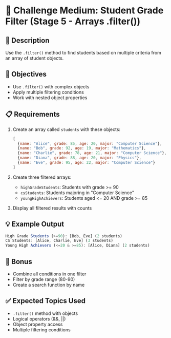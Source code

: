# 🎯 Challenge Medium: Student Grade Filter (Stage 5 - Arrays .filter())

## 📝 Description

Use the `.filter()` method to find students based on multiple criteria from an array of student objects.

## 🎯 Objectives

- Use `.filter()` with complex objects
- Apply multiple filtering conditions
- Work with nested object properties

## 📋 Requirements

1. Create an array called `students` with these objects:

   ```javascript
   [
     {name: "Alice", grade: 85, age: 20, major: "Computer Science"},
     {name: "Bob", grade: 92, age: 19, major: "Mathematics"},
     {name: "Charlie", grade: 78, age: 21, major: "Computer Science"},
     {name: "Diana", grade: 88, age: 20, major: "Physics"},
     {name: "Eve", grade: 95, age: 22, major: "Computer Science"}
   ]
   ```

2. Create three filtered arrays:
   - `highGradeStudents`: Students with grade >= 90
   - `csStudents`: Students majoring in "Computer Science"
   - `youngHighAchievers`: Students aged <= 20 AND grade >= 85

3. Display all filtered results with counts

## 💡 Example Output

```javascript
High Grade Students (>=90): [Bob, Eve] (2 students)
CS Students: [Alice, Charlie, Eve] (3 students)  
Young High Achievers (<=20 & >=85): [Alice, Diana] (2 students)
```

## 🚀 Bonus

- Combine all conditions in one filter
- Filter by grade range (80-90)
- Create a search function by name

## ✅ Expected Topics Used

- `.filter()` method with objects
- Logical operators (&&, ||)
- Object property access
- Multiple filtering conditions

